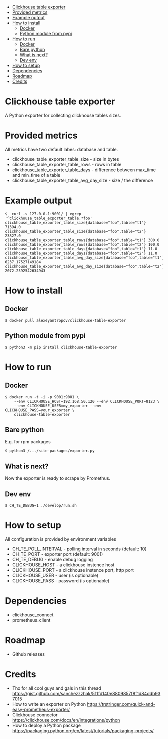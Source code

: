 <!-- TOC -->

- [Clickhouse table exporter](#clickhouse-table-exporter)
- [Provided metrics](#provided-metrics)
- [Example output](#example-output)
- [How to install](#how-to-install)
    - [Docker](#docker)
    - [Python module from pypi](#python-module-from-pypi)
- [How to run](#how-to-run)
    - [Docker](#docker)
    - [Bare python](#bare-python)
    - [What is next?](#what-is-next)
    - [Dev env](#dev-env)
- [How to setup](#how-to-setup)
- [Dependencies](#dependencies)
- [Roadmap](#roadmap)
- [Credits](#credits)

<!-- /TOC -->

# Clickhouse table exporter
A Python exporter for collecting clickhouse tables sizes.

# Provided metrics

All metrics have two default labes: database and table.

- clickhouse_table_exporter_table_size - size in bytes
- clickhouse_table_exporter_table_rows - rows in table
- clickhouse_table_exporter_table_days - difference between max_time and min_time of a table
- clickhouse_table_exporter_table_avg_day_size - size / the difference

# Example output
```
$  curl -s 127.0.0.1:9001/ | egrep '^clickhouse_table_exporter_table.*foo'
clickhouse_table_exporter_table_size{database="foo",table="t1"} 71394.0
clickhouse_table_exporter_table_size{database="foo",table="t2"} 23827.0
clickhouse_table_exporter_table_rows{database="foo",table="t1"} 300.0
clickhouse_table_exporter_table_rows{database="foo",table="t2"} 100.0
clickhouse_table_exporter_table_days{database="foo",table="t1"} 11.0
clickhouse_table_exporter_table_days{database="foo",table="t2"} 11.0
clickhouse_table_exporter_table_avg_day_size{database="foo",table="t1"} 6237.17527149184
clickhouse_table_exporter_table_avg_day_size{database="foo",table="t2"} 2072.2592542634943
```

# How to install
## Docker
```
$ docker pull alexeyantropov/clickhouse-table-exporter
```
## Python module from pypi
```
$ python3 -m pip install clickhouse-table-exporter
```

# How to run
## Docker
```
$ docker run -t -i -p 9001:9001 \
    --env CLICKHOUSE_HOST=192.168.50.120 --env CLICKHOUSE_PORT=8123 \
    --env CLICKHOUSE_USER=my_exporter --env CLICKHOUSE_PASS=your_exporter \
    clickhouse-table-exporter
```
## Bare python
E.g. for rpm packages
```
$ python3 /.../site-packages/exporter.py
```
## What is next?
Now the exporter is ready to scrape by Promethus.

## Dev env 
```
$ CH_TE_DEBUG=1 ./develop/run.sh
```

# How to setup
All configuration is provided by environment variables

- CH_TE_POLL_INTERVAL - polling interval in seconds (default: 10)
- CH_TE_PORT - exporter port (default: 9001)
- CH_TE_DEBUG - enable debug logging
- CLICKHOUSE_HOST - a clickhouse instence host  
- CLICKHOUSE_PORT - a clickhouse instence port, http port
- CLICKHOUSE_USER - user (is optionable)
- CLICKHOUSE_PASS - password (is optionable)

# Dependencies
- clickhouse_connect
- prometheus_client

# Roadmap
- Github releases

# Credits
- Thx for all cool guys and gals in this thread https://gist.github.com/sanchezzzhak/511fd140e8809857f8f1d84ddb937015
- How to write an exporter on Python https://trstringer.com/quick-and-easy-prometheus-exporter/
- Clickhouse connector https://clickhouse.com/docs/en/integrations/python
- How to deploy a Python package https://packaging.python.org/en/latest/tutorials/packaging-projects/